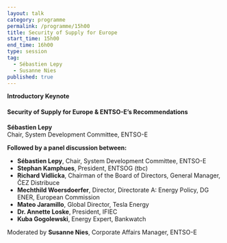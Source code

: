 ```yaml
---
layout: talk
category: programme
permalink: /programme/15h00
title: Security of Supply for Europe
start_time: 15h00
end_time: 16h00
type: session
tag: 
  - Sébastien Lepy
  - Susanne Nies
published: true
---
```


__Introductory Keynote__

#### __Security of Supply for Europe &amp; ENTSO-E’s Recommendations__
**Sébastien Lepy**<br>
Chair, System Development Committee, ENTSO-E 

__Followed by a panel discussion between:__

- **Sébastien Lepy**, Chair, System Development Committee, ENTSO-E 
- __Stephan Kamphues__, President, ENTSOG (tbc)
- __Richard Vidlicka__, Chairman of the Board of Directors, General Manager, ČEZ Distribuce
- __Mechthild Woersdoerfer__, Director, Directorate A: Energy Policy, DG ENER, European Commission
- __Mateo Jaramillo__, Global Director, Tesla Energy
- __Dr. Annette Loske__, President, IFIEC
- __Kuba Gogolewski__, Energy Expert, Bankwatch

Moderated by __Susanne Nies__, Corporate Affairs Manager, ENTSO-E
